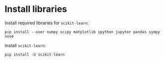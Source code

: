 # Install libraries
Install required libraries for `scikit-learn`:
```
pip install --user numpy scipy matplotlib ipython jupyter pandas sympy nose
```

Install `scikit-learn`:
```
pip install -U scikit-learn
```